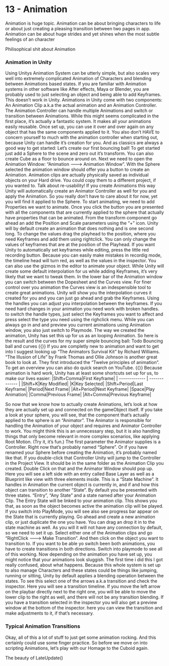 # 13 - Animation
Animation is huge topic. Animation can be about bringing characters to life or about just creating a pleasing transition between two pages in app. Animation can be about huge strides and yet shines when the most subtle feelings of an character

Philisophical shit about Animation

### Animation in Unity
Using Unitys Animation System can be utterly simple, but also scales very well into extremely complicated Animation of Characters and blending between Animations based states. If you are familiar with Animation systems in other software like After effects, Maya or Blender, you are probably used to just selecting an object and being able to add Keyframes. This doesn’t work in Unity.
Animations in Unity come with two components: An Animation Clip a.k.a the actual animation and an Animation Controller. The Animation Controller can handle multiple Animations and switch or transition between Animations.
While this might seems complicated in the first place, it’s actually a fantastic system. It makes all your animations easily reusable. Once set up, you can use it over and over again on any object that has the same components applied to it.
You also don’t HAVE to concern yourself to much with the animation controller when starting out, because Unity can handle it’s creation for you. And as classics are always a good way to get started: Let’s create our first bouncing ball!
To get started just add a Sphere to the scene and zero out it’s transform. You can also create Cube as a floor to bounce around on. Next we need to open the Animation Window: “Animation ---> Animation Window”. With the Sphere selected the animation window should offer you a button to create an Animation. Animation clips are actually physically saved as individual objects on your Hard drive. You could copy them to a different project, if you wanted to. Talk about re-usability!
If you create Animations this way Unity will automatically create an Animator Controller as well for you and apply the Animation. So you really don’t have to care about it for now, yet you will find it applied to the Sphere.
To start animating, we need to add Properties we want to animate. Once you click the button you are presented with all the components that are currently applied to the sphere that actually have properties that can be animated. From the transform component go ahead an add the Position and Scale parameters using the “+” icon.
Unity will by default create an animation that does nothing and is one second long.
To change the values drag the playhead to the position, where you need Keyframes and add them using rightclick. You can only change the values of keyframes that are at the position of the Playhead. If you want Unity to automatically set keyframes while editing, press the little red recording button. Because you can easily make mistakes in recordig mode, the timeline head will turn red, as well as the values in the inspector. You can also use the gizmos in the editor to animate your object.
While Unity will create some default interpolation for us while adding Keyframes, it’s very likely that we want to tweak them. In the lower bar of the Animation window you can switch between the Dopesheet and the Curves view. For finer control over you animation the Curves view is an indespensible tool to create great animations.
Unity will show you the interpolation curves it created for you and you can just go ahead and grab the Keyframes. Using the handles you can adjust you interpolation between the keyframes. If you need hard changes in your animation you need work with broken handles. to switch the handle types, just select the Keyframes you want to affect and press select the type you need using the righclick menu.
While you can always go in and and preview you current animations using Animation window, you also just switch to Playmode. The way we created the animation, Unity has set this up for us as an looping Animation.
So here is the result and the curves for my super simple bouncing ball:
Todo Bouncing ball and curves
{{<expand>}}
If you are completly new to animation and want to get into I suggest looking up “The Animators Survival Kit” by Richard Williams. “The Illusion of Life” by Frank Thomas and Ollie Johnson is another great book to look at. They first introduced the “Twelve principles of animation”. To get an overview you can also do quick search on YouTube.
{{</expand>}}
Because animation is hard work, Unity has at least some shortcuts set up for us, to make our lives easier:
|Shift+Comma|First Keyframe|
| ------------- | ------------- |
|Shift+K|Key Modified|
|K|Key Selected|
|Shift+Period|Last Keyframe|
|Period|Next Frame|
|Alt+Period|Next Keyframe|
|Space|Play Animation|
|Comma|Previous Frame|
|Alt+Comma|Previous Keyframe|



So now that we know how to actually create Animations, let’s look at how they are actually set up and connected on the gameObject itself.
If you take a look at your sphere, you will see, that the component that’s actually applied to the sphere is an “Animator”. 
The Animator is responsible for handling the Animation of your object and requires and Animator Controller to work. You might think this is an unnecessary step, but it is also handling things that only become relevant in more complex scenarios, like applying Root Motion. (Try it, it’s fun.)
The first parameter the Animator supplies is a Controller. Right now that’s probably named “Sphere”. Or if you have renamed your Sphere before creating the Animation, it’s probably named like that. If you double-click that Controller Unity will jump to the Controller in the Project View. It should be in the same folder as the Animation Clip you created. Double Click on that and the Animator Window should pop up.
Here you will see a left side with an entry called Base Layer as well as a Blueprint like view with three elements inside. This is a “State Machine”. It handles in Animation the current object is currently in, and if and how this object can transition to another “State”. 
By default you be presented with three states. “Entry”, “Any State” and a state named after your Animation Clip. The Entry State will be linked to your animation clip. This shows you that, as soon as the object becomes active the animation clip will be played. If you switch into PlayMode, you will see also see progress bar appear on the State that is currently playing.
Go ahead and create a new animation clip, or just duplicate the one you have. You can drag an drop it in to the state machine as well. As you will it will not have any connection by default, so we need to set it up. Select either one of the Animation clips and go “RightClick ---> Make Transition”. And then click on the object you want to transition to. If you want to be able yo switch been both animations, you have to create transitions in both directions. Switch into playmode to see all of this working.
Now depending on the animation you have set up, you might notice that your animations look sluggish. The first time i did this I got really confused, about what happens. Because this whole system is set up to also manage Characters and these states could be things like jumping, running or sitting, Unity by default applies a blending operation between the states.
To see this select one of the arrows a.k.a transition and check the inspector. Here you will see a transition timeline. If you move the left arrow on the playbar directly next to the right one, you will be able to move the lower clip to the right as well, and there will not be any transition blending.
If you have a transition selected in the inspector you will also get a preview window at the bottom of the inspector. here you can view the transition and make adjustments to it, if that’s necessary.

### Typical Animation Transitions
Okay, all of this a lot of stuff to just get some animation rocking. And this certainly could use some finger practice. So before we move on into scripting Animations, let’s play with our Homage to the Cuboid again.



The beauty of LateUpdate()
